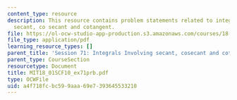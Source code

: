 ```yaml
---
content_type: resource
description: This resource contains problem statements related to integrals involving
  secant, co secant and cotangent.
file: https://ol-ocw-studio-app-production.s3.amazonaws.com/courses/18-01sc-single-variable-calculus-fall-2010/a4f718fcbc599aaa69e7393645533210_MIT18_01SCF10_ex71prb.pdf
file_type: application/pdf
learning_resource_types: []
parent_title: 'Session 71: Integrals Involving secant, cosecant and cotangent'
parent_type: CourseSection
resourcetype: Document
title: MIT18_01SCF10_ex71prb.pdf
type: OCWFile
uid: a4f718fc-bc59-9aaa-69e7-393645533210
---
```

